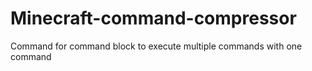 # Minecraft-command-compressor
Сommand for command block to execute multiple commands with one command
